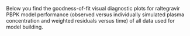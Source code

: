 Below you find the goodness-of-fit visual diagnostic plots for raltegravir PBPK model performance (observed versus individually simulated plasma concentration and weighted residuals versus time) of all data used for model building.

